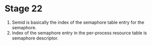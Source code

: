 # Stage 22
1. Semid is basically the index of the semaphore table entry for the semaphore.
2. Index of the semaphore  entry in the per-process resource table is semaphore descriptor.